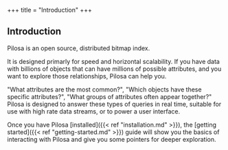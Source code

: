 +++
title = "Introduction"
+++


## Introduction


Pilosa is an open source, distributed bitmap index.

[//]: # (TODO insert a graphic here?)

It is designed primarly for speed and horizontal scalability. If you have data with billions of objects that can have millions of possible attributes, and you want to explore those relationships, Pilosa can help you. 

"What attributes are the most common?", "Which objects have these specific attributes?", "What groups of attributes often appear together?" Pilosa is designed to answer these types of queries in real time, suitable for use with high rate data streams, or to power a user interface.

Once you have Pilosa [installed]({{< ref "installation.md" >}}), the [getting started]({{< ref "getting-started.md" >}}) guide will show you the basics of interacting with Pilosa and give you some pointers for deeper exploration.
